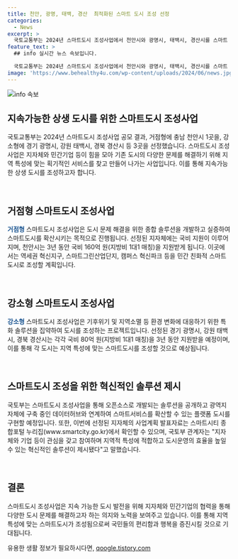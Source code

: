 ```yaml
---
title: 천안, 광명, 태백, 경산  최적화된 스마트 도시 조성 선정
categories:
  - News
excerpt: >
  국토교통부는 2024년 스마트도시 조성사업에서 천안시와 광명시, 태백시, 경산시를 스마트 거점 및 강소도시로 선정했다. 이를 통해 지역 특성에 맞는 스마트서비스를 통해 지속 가능한 도시를 조성할 예정이다. 지자체와 민간기업이 협력하여 스마트도시를 확산할 계획이며, 개발된 솔루션은 오픈소스로 공개될 예정이다. 이번 사업을 통해 시민이 체감할 수 있는 스마트서비스를 구축하고 지속 가능한 도시로 성장할 것으로 기대된다. (요약 194자)
feature_text: >
  ## info 실시간 뉴스 속보입니다.

  국토교통부는 2024년 스마트도시 조성사업에서 천안시와 광명시, 태백시, 경산시를 스마트 거점 및 강소도시로 선정했다. 이를 통해 지역 특성에 맞는 스마트서비스를 통해 지속 가능한 도시를 조성할 예정이다. 지자체와 민간기업이 협력하여 스마트도시를 확산할 계획이며, 개발된 솔루션은 오픈소스로 공개될 예정이다. 이번 사업을 통해 시민이 체감할 수 있는 스마트서비스를 구축하고 지속 가능한 도시로 성장할 것으로 기대된다. (요약 194자)
image: 'https://www.behealthy4u.com/wp-content/uploads/2024/06/news.jpg'
---
```


<p><img src="https://www.behealthy4u.com/wp-content/uploads/2024/06/news.jpg" alt="info 속보" /></p>

<h2 data-ke-size="size26">지속가능한 상생 도시를 위한 스마트도시 조성사업</h2>

<p>국토교통부는 2024년 스마트도시 조성사업 공모 결과, 거점형에 충남 천안시 1곳을, 강소형에 경기 광명시, 강원 태백시, 경북 경산시 등 3곳을 선정했습니다. 스마트도시 조성사업은 지자체와 민간기업 등이 힘을 모아 기존 도시의 다양한 문제를 해결하기 위해 지역 특성에 맞는 획기적인 서비스를 찾고 만들어 나가는 사업입니다. 이를 통해 지속가능한 상생 도시를 조성하고자 합니다.</p>

<p data-ke-size="size16">&nbsp;</p>

<h2 data-ke-size="size24">거점형 스마트도시 조성사업</h2>

<p><b><span style="color: #1a5490;">거점형</span></b> 스마트도시 조성사업은 도시 문제 해결을 위한 종합 솔루션을 개발하고 실증하여 스마트도시를 확산시키는 목적으로 진행됩니다. 선정된 지자체에는 국비 지원이 이루어지며, 천안시는 3년 동안 국비 160억 원(지방비 1대1 매칭)을 지원받게 됩니다. 이곳에서는 역세권 혁신지구, 스마트그린산업단지, 캠퍼스 혁신파크 등을 민간 친화적 스마트도시로 조성할 계획입니다.</p>

<p data-ke-size="size16">&nbsp;</p>

<h2 data-ke-size="size24">강소형 스마트도시 조성사업</h2>

<p><b><span style="color: #1a5490;">강소형</span></b> 스마트도시 조성사업은 기후위기 및 지역소멸 등 환경 변화에 대응하기 위한 특화 솔루션을 집약하여 도시를 조성하는 프로젝트입니다. 선정된 경기 광명시, 강원 태백시, 경북 경산시는 각각 국비 80억 원(지방비 1대1 매칭)을 3년 동안 지원받을 예정이며, 이를 통해 각 도시는 지역 특성에 맞는 스마트도시를 조성할 것으로 예상됩니다.</p>

<p data-ke-size="size16">&nbsp;</p>

<h2 data-ke-size="size24">스마트도시 조성을 위한 혁신적인 솔루션 제시</h2>

<p>국토부는 스마트도시 조성사업을 통해 오픈소스로 개발되는 솔루션을 공개하고 광역지자체에 구축 중인 데이터허브와 연계하여 스마트서비스를 확산할 수 있는 플랫폼 도시를 구현할 예정입니다. 또한, 이번에 선정된 지자체의 사업계획 발표자료는 스마트시티 종합포털 누리집(www.smartcity.go.kr)에서 확인할 수 있으며, 국토부 관계자는 "지자체와 기업 등이 관심을 갖고 참여하며 지역적 특성에 적합하고 도시운영의 효율을 높일 수 있는 혁신적인 솔루션이 제시됐다"고 말했습니다.</p>

<p data-ke-size="size16">&nbsp;</p>

<h2 data-ke-size="size24">결론</h2>

<p>스마트도시 조성사업은 지속 가능한 도시 발전을 위해 지자체와 민간기업의 협력을 통해 다양한 도시 문제를 해결하고자 하는 의지와 노력을 보여주고 있습니다. 이를 통해 지역 특성에 맞는 스마트도시가 조성됨으로써 국민들의 편리함과 행복을 증진시킬 것으로 기대됩니다.</p>
유용한 생활 정보가 필요하시다면, <a href="https://qoogle.tistory.com" rel="dofollow">qoogle.tistory.com</a>


